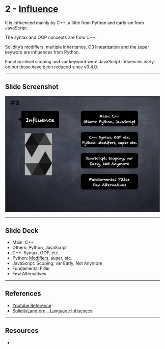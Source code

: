 # 2 - [Influence](Influence.md)
It is influenced mainly by C++, a little from Python and early-on from JavaScript. 

The syntax and OOP concepts are from C++.

Solidity’s modifiers, multiple inheritance, C3 linearization and the super keyword are influences from Python. 

Function-level scoping and var keyword were JavaScript influences early-on but those have been reduced since v0.4.0.

___
## Slide Screenshot
![002.png](../images/solidity101/002.png)
___
## Slide Deck
- Main: C++
- Others: Python, JavaScript
- C++: Syntax, OOP, etc.
- Python: [Modifiers](Modifiers.md), super, etc.
- JavaScript: Scoping, var Early, Not Anymore
- Fundamental Pillar
- Few Alternatives
___
## References
- [Youtube Reference](https://youtu.be/5eLqFac5Tkg?t=143)
- [SolidityLang.org - Language Influences](https://docs.soliditylang.org/en/v0.8.9/language-influences.html)

___
## Resources
- 
